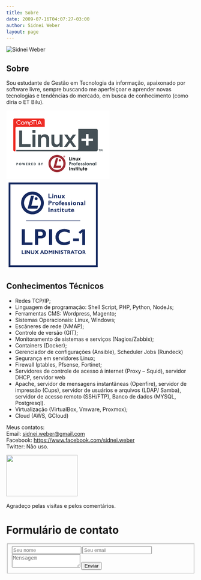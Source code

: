 ```yaml
---
title: Sobre
date: 2009-07-16T04:07:27-03:00
author: Sidnei Weber
layout: page
---
```

<img itemprop="image" class="img-rounded" src="https://secure.gravatar.com/avatar/352dde096850c5cc2511b155ef263cd3?s=98&d=mm&r=g" alt="Sidnei Weber">

## Sobre

Sou estudante de Gestão em Tecnologia da informação, apaixonado por software livre, sempre buscando me aperfeiçoar e aprender novas tecnologias e tendências do mercado, em busca de conhecimento (como diria o ET Bilu).

<img src="/wp-content/uploads/2018/05/comptia1.png" /> <img src="/wp-content/uploads/2018/05/LPIC-1-Medium.png" />

## Conhecimentos Técnicos
* Redes TCP/IP;
* Linguagem de programação: Shell Script, PHP, Python, NodeJs;
* Ferramentas CMS: Wordpress, Magento;
* Sistemas Operacionais: Linux, Windows;
* Escâneres de rede (NMAP);
* Controle de versão (GIT);
* Monitoramento de sistemas e serviços (Nagios/Zabbix);
* Containers (Docker);
* Gerenciador de configurações (Ansible), Scheduler Jobs (Rundeck)
* Segurança em servidores Linux;
* Firewall Iptables, Pfsense, Fortinet;
* Servidores de controle de acesso á internet (Proxy – Squid), servidor DHCP, servidor web
* Apache, servidor de mensagens instantâneas (Openfire), servidor de impressão (Cups), servidor de usuários e arquivos (LDAP/ Samba), servidor de acesso remoto (SSH/FTP), Banco de dados (MYSQL, Postgresql).
* Virtualização (VirtualBox, Vmware, Proxmox);
* Cloud (AWS, GCloud)

Meus contatos:  
Email: sidnei.weber@gmail.com  
Facebook: [https://www.facebook.com/sidnei.weber  
](https://www.facebook.com/sidnei.weber) Twitter: Não uso.

<img class="alignnone wp-image-435 size-full" src="https://sidneiweber.com.br/wp-content/uploads/2009/07/419183.png" alt="" width="190" height="110" />

Agradeço pelas visitas e pelos comentários.

# Formulário de contato

<div class="container">
<div id="form" class="contact-form">
<form action="https://formspree.io/sidnei.weber@gmail.com" method="POST" ref="contact">
<fieldset>
  <input type="text" name="name" placeholder="Seu nome">
  <input type="email" name="email" placeholder="Seu email">
  <textarea name="message" placeholder="Mensagem"></textarea>
  <input type="submit" value="Enviar">
</fieldset>
</form>
</div>
</div>

